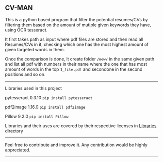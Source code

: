 CV-MAN
--------

This is a python based program that filter the potential resumes/CVs by filtering them based on the amount of  mutiple given keywords they have, using OCR tesseract.

It first takes path as input where pdf files are stored and then read all Resumes/CVs in it, checking which one has the most highest amount of given targeted words in them.

Once the comparison is done, It create folder `/new/` in the same given path and list all pdf with numbers in their name where the one that has most amount of words in the top `1_file.pdf` and secondone in the second positions and so on.


----------------------------------------------------
Libraries used in this project 


pytesseract 0.3.10
`pip install pytesseract`


pdf2image 1.16.0
`pip install pdf2image`


Pillow 9.2.0
`pip install Pillow`

Libraries and their uses are covered by their respective licenses in [Libraries](https://github.com/saadk555/cv-man/tree/main/Libraries) directory 

----------------------------------------------------

Feel free to contribute and improve it. Any contribution would be highly appreciated.

----------------------------------------------------




